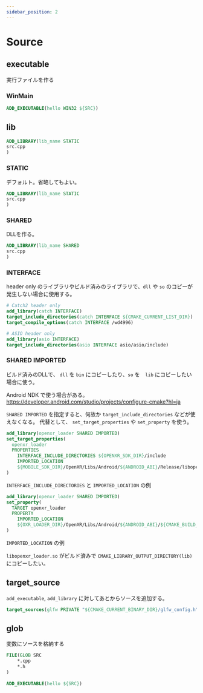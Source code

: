 ```yaml
---
sidebar_position: 2
---
```


# Source

## executable

実行ファイルを作る

### WinMain

```CMake
ADD_EXECUTABLE(hello WIN32 ${SRC})
```

## lib

```CMake
ADD_LIBRARY(lib_name STATIC
src.cpp
)
```

### STATIC

デフォルト。省略してもよい。

```CMake
ADD_LIBRARY(lib_name STATIC
src.cpp
)
```

### SHARED

DLLを作る。

```CMake
ADD_LIBRARY(lib_name SHARED
src.cpp
)
```

### INTERFACE

header only のライブラリやビルド済みのライブラリで、`dll` や `so` のコピーが発生しない場合に使用する。

```CMake
# Catch2 header only
add_library(catch INTERFACE)
target_include_directories(catch INTERFACE ${CMAKE_CURRENT_LIST_DIR})
target_compile_options(catch INTERFACE /wd4996)
```

```CMake
# ASIO header only
add_library(asio INTERFACE)
target_include_directories(asio INTERFACE asio/asio/include)
```

### SHARED IMPORTED

ビルド済みのDLLで、 `dll` を `bin` にコピーしたり、`so` を　`lib` にコピーしたい場合に使う。

Android NDK で使う場合がある。
https://developer.android.com/studio/projects/configure-cmake?hl=ja

`SHARED IMPORTED` を指定すると、何故か `target_include_directories` などが使えなくなる。
代替として、 `set_target_properties` や `set_property` を使う。

```CMake
add_library(openxr_loader SHARED IMPORTED)
set_target_properties(
  openxr_loader
  PROPERTIES
    INTERFACE_INCLUDE_DIRECTORIES ${OPENXR_SDK_DIR}/include
    IMPORTED_LOCATION
    ${MOBILE_SDK_DIR}/OpenXR/Libs/Android/${ANDROID_ABI}/Release/libopenxr_loader.so
)
```

`INTERFACE_INCLUDE_DIRECTORIES` と `IMPORTED_LOCATION` の例

```CMake
add_library(openxr_loader SHARED IMPORTED)
set_property(
  TARGET openxr_loader
  PROPERTY
    IMPORTED_LOCATION
    ${OXR_LOADER_DIR}/OpenXR/Libs/Android/${ANDROID_ABI}/${CMAKE_BUILD_TYPE}/libopenxr_loader.so
)
```

`IMPORTED_LOCATION` の例

`libopenxr_loader.so` がビルド済みで `CMAKE_LIBRARY_OUTPUT_DIRECTORY(lib)` にコピーしたい。

## target_source

`add_executable`, `add_library` に対してあとからソースを追加する。

```CMake
target_sources(glfw PRIVATE "${CMAKE_CURRENT_BINARY_DIR}/glfw_config.h")
```

## glob

変数にソースを格納する

```CMake
FILE(GLOB SRC
    *.cpp
    *.h
) 
 
ADD_EXECUTABLE(hello ${SRC})
```
